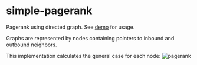 # simple-pagerank

Pagerank using directed graph. See [demo](demo.py) for usage.

Graphs are represented by nodes containing pointers to inbound and outbound neighbors.

This implementation calculates the general case for each node:
![pagerank](https://i.imgur.com/7QZPQ9c.png)

